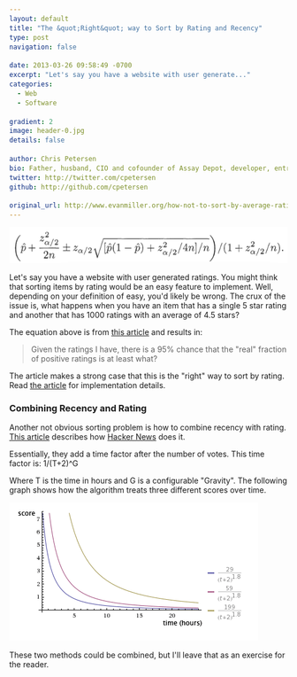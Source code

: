 ```yaml
---
layout: default
title: "The &quot;Right&quot; way to Sort by Rating and Recency"
type: post
navigation: false

date: 2013-03-26 09:58:49 -0700
excerpt: "Let's say you have a website with user generate..."
categories:
  - Web
  - Software

gradient: 2
image: header-0.jpg
details: false

author: Chris Petersen
bio: Father, husband, CIO and cofounder of Assay Depot, developer, entrepreneur and technologist.
twitter: http://twitter.com/cpetersen
github: http://github.com/cpetersen

original_url: http://www.evanmiller.org/how-not-to-sort-by-average-rating.html
---
```



  ![](/assets/import/286d3b2264f6c700c1eab7b6f52c89e7.png)

 Let's say you have a website with user generated ratings. You might think that sorting items by rating would be an easy feature to implement. Well, depending on your definition of easy, you'd likely be wrong. The crux of the issue is, what happens when you have an item that has a single 5 star rating and another that has 1000 ratings with an average of 4.5 stars?

 The equation above is from  [this article](http://www.evanmiller.org/how-not-to-sort-by-average-rating.html)  and results in:

 >  Given the ratings I have, there is a 95% chance that the "real" fraction of positive ratings is at least what?

 The article makes a strong case that this is the "right" way to sort by rating. Read  [the article](http://www.evanmiller.org/how-not-to-sort-by-average-rating.html)  for implementation details.

### Combining Recency and Rating

 Another not obvious sorting problem is how to combine recency with rating.  [This article](http://amix.dk/blog/post/19574)  describes how  [Hacker News](https://news.ycombinator.com/)  does it.

 Essentially, they add a time factor after the number of votes. This time factor is: 1/(T+2)^G

 Where T is the time in hours and G is a configurable "Gravity". The following graph shows how the algorithm treats three different scores over time.

 ![score_24_hours.gif](/assets/import/8d65e532307459bdbcb9db784c3cb7cd.gif)

 These two methods could be combined, but I'll leave that as an exercise for the reader.
